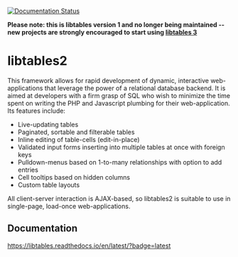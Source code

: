 [![Documentation Status](https://readthedocs.org/projects/libtables/badge/?version=latest)](https://libtables.readthedocs.io/en/latest/?badge=latest)

**Please note: this is libtables version 1 and no longer being maintained -- new projects are strongly encouraged to start using [libtables 3](https://github.com/bartnv/libtables3/)**

# libtables2
This framework allows for rapid development of dynamic, interactive web-
applications that leverage the power of a relational database backend. It is
aimed at developers with a firm grasp of SQL who wish to minimize the time
spent on writing the PHP and Javascript plumbing for their web-application. Its
features include:
* Live-updating tables
* Paginated, sortable and filterable tables
* Inline editing of table-cells (edit-in-place)
* Validated input forms inserting into multiple tables at once with foreign keys
* Pulldown-menus based on 1-to-many relationships with option to add entries
* Cell tooltips based on hidden columns
* Custom table layouts

All client-server interaction is AJAX-based, so libtables2 is suitable to use
in single-page, load-once web-applications.

## Documentation

https://libtables.readthedocs.io/en/latest/?badge=latest
